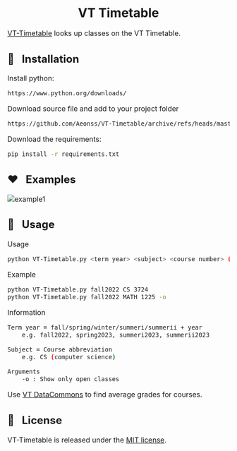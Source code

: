 <h1 align="center">VT Timetable</h1>

<font size="3">

<a href="https://github.com/Aeonss/VT-Timetable/blob/master/VT-Timetable.py">VT-Timetable</a> looks up classes on the VT Timetable.

## 🔨 &nbsp; Installation
Install python:
``` bash
https://www.python.org/downloads/
```

Download source file and add to your project folder
``` bash
https://github.com/Aeonss/VT-Timetable/archive/refs/heads/master.zip
```

Download the requirements:
``` bash
pip install -r requirements.txt
```
## ❤️ &nbsp; Examples
![example1](https://i.imgur.com/n0mBt1Q.png)


## 🚀 &nbsp; Usage

Usage
``` bash
python VT-Timetable.py <term year> <subject> <course number> (-o)
```

Example
``` bash
python VT-Timetable.py fall2022 CS 3724
python VT-Timetable.py fall2022 MATH 1225 -o
```

Information
``` bash
Term year = fall/spring/winter/summeri/summerii + year
    e.g. fall2022, spring2023, summeri2023, summerii2023

Subject = Course abbreviation
    e.g. CS (computer science)

Arguments
    -o : Show only open classes

```

Use [VT DataCommons](https://udc.vt.edu/irdata/data/courses/grades) to find average grades for courses.


## 📘 &nbsp; License
VT-Timetable is released under the [MIT license](https://github.com/Aeonss/VT-Timetable/blob/master/LICENSE.md).

</font>